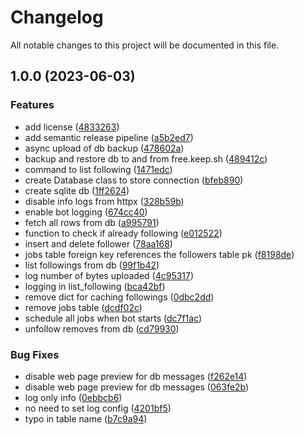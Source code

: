 # Changelog

All notable changes to this project will be documented in this file.

## 1.0.0 (2023-06-03)


### Features

* add license ([4833263](https://github.com/andregri/ebird-telegram-bot/commit/4833263ecb58a59575cadf47a86bb9052b20e8fa))
* add semantic release pipeline ([a5b2ed7](https://github.com/andregri/ebird-telegram-bot/commit/a5b2ed7dac84dc0c0bbe890a85562cdf85d760bd))
* async upload of db backup ([478602a](https://github.com/andregri/ebird-telegram-bot/commit/478602a8b80b8018b6c5c50effb5c4f2f6365194))
* backup and restore db to and from free.keep.sh ([489412c](https://github.com/andregri/ebird-telegram-bot/commit/489412c3c8eb902ec6d1fc73d86c0a86edce5069))
* command to list following ([1471edc](https://github.com/andregri/ebird-telegram-bot/commit/1471edc41c3305602aa9617ddc81020928092015))
* create Database class to store connection ([bfeb890](https://github.com/andregri/ebird-telegram-bot/commit/bfeb890d2ff76dd029074234a960b422c25dc896))
* create sqlite db ([1ff2624](https://github.com/andregri/ebird-telegram-bot/commit/1ff26246f47e6c23427edbe129ea5311f3f6119b))
* disable info logs from httpx ([328b59b](https://github.com/andregri/ebird-telegram-bot/commit/328b59b56d0294d2c2ea37074be69abcbc9f04a1))
* enable bot logging ([674cc40](https://github.com/andregri/ebird-telegram-bot/commit/674cc40d49c36d892c978473499a99e13923083e))
* fetch all rows from db ([a995791](https://github.com/andregri/ebird-telegram-bot/commit/a995791cd1000b6287d966bde0e7b2da8e3d9c7b))
* function to check if already following ([e012522](https://github.com/andregri/ebird-telegram-bot/commit/e0125220a29b779e6325837593f747624dd057df))
* insert and delete follower ([78aa168](https://github.com/andregri/ebird-telegram-bot/commit/78aa16822df84b2b5ec0f7298de647591616edc3))
* jobs table foreign key references the followers table pk ([f8198de](https://github.com/andregri/ebird-telegram-bot/commit/f8198de2045b0b4e378ccd54ea8d5f18427aaf90))
* list followings from db ([99f1b42](https://github.com/andregri/ebird-telegram-bot/commit/99f1b426f036eb7291d618af9061b8d337ce4ae2))
* log number of bytes uploaded ([4c95317](https://github.com/andregri/ebird-telegram-bot/commit/4c95317d5b80be30ac24f5908b51e639025e5915))
* logging in list_following ([bca42bf](https://github.com/andregri/ebird-telegram-bot/commit/bca42bfdf781fbfc93fde9e25a0ddfcd85e48a21))
* remove dict for caching followings ([0dbc2dd](https://github.com/andregri/ebird-telegram-bot/commit/0dbc2dd868287f1c37f0d78c3aff5b212b62b261))
* remove jobs table ([dcdf02c](https://github.com/andregri/ebird-telegram-bot/commit/dcdf02c2dd295bbf5491d045ea795f92e2f55f43))
* schedule all jobs when bot starts ([dc7f1ac](https://github.com/andregri/ebird-telegram-bot/commit/dc7f1ac4cd4a6fa8743be8d8f16d6b1380f450ea))
* unfollow removes from db ([cd79930](https://github.com/andregri/ebird-telegram-bot/commit/cd7993049f21f15cecdae70874755597c432f378))


### Bug Fixes

* disable web page preview for db messages ([f262e14](https://github.com/andregri/ebird-telegram-bot/commit/f262e14efc802e18fc666d7e2c3564fc598d1d8b))
* disable web page preview for db messages ([063fe2b](https://github.com/andregri/ebird-telegram-bot/commit/063fe2bcd92bda9f55aaeb73a8b49a4683308574))
* log only info ([0ebbcb6](https://github.com/andregri/ebird-telegram-bot/commit/0ebbcb6f03dec7fc16be89af5feb20513f293794))
* no need to set log config ([4201bf5](https://github.com/andregri/ebird-telegram-bot/commit/4201bf5cbfa442c49aaf4dc1706c75463d32a7d1))
* typo in table name ([b7c9a94](https://github.com/andregri/ebird-telegram-bot/commit/b7c9a944346bc0b15b142c1c0744b7b3651d1e8e))
